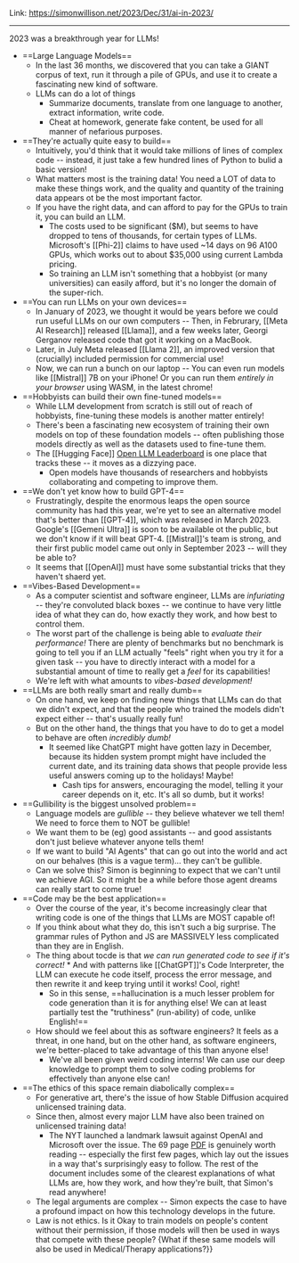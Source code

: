 Link: https://simonwillison.net/2023/Dec/31/ai-in-2023/

----
2023 was a breakthrough year for LLMs! 


- ==Large Language Models==
	- In the last 36 months, we discovered that you can take a GIANT corpus of text, run it through a pile of GPUs, and use it to create a fascinating new kind of software.
	- LLMs can do a lot of things
		- Summarize documents, translate from one language to another, extract information, write code.
		- Cheat at homework, generate fake content, be used for all manner of nefarious purposes.
- ==They're actually quite easy to build==
	- Intuitively, you'd think that it would take millions of lines of complex code -- instead, it just take a few hundred lines of Python to bulid a basic version!
	- What matters most is the training data! You need a LOT of data to make these things work, and the quality and quantity of the training data appears ot be the most important factor.
	- If you have the right data, and can afford to pay for the GPUs to train it, you can build an LLM.
		- The costs used to be significant ($M), but seems to have dropped to tens of thousands, for certain types of LLMs. Microsoft's [[Phi-2]] claims to have used ~14 days on 96 A100 GPUs, which works out to about $35,000 using current Lambda pricing.
		- So training an LLM isn't something that a hobbyist (or many universities) can easily afford, but it's no longer the domain of the super-rich.
- ==You can run LLMs on your own devices==
	- In January of 2023, we thought it would be years before we could run useful LLMs on our own computers -- Then, in Februrary, [[Meta AI Research]] released [[Llama]], and a few weeks later, Georgi Gerganov released code that got it working on a MacBook.
	- Later, in July Meta released [[Llama 2]], an improved version that (crucially) included permission for commercial use!
	- Now, we can run a bunch on our laptop -- You can even run models like [[Mistral]] 7B on your iPhone! Or you can run them *entirely in your browser* using WASM, in the latest chrome!
- ==Hobbyists can build their own fine-tuned models==
	- While LLM development from scratch is still out of reach of hobbyists, fine-tuning these models is another matter entirely!
	- There's been a fascinating new ecosystem of training their own models on top of these foundation models -- often publishing those models directly as well as the datasets used to fine-tune them.
	- The [[Hugging Face]] [Open LLM Leaderboard](https://huggingface.co/spaces/HuggingFaceH4/open_llm_leaderboard) is one place that tracks these -- it moves as a dizzying pace. 
		- Open models have thousands of researchers and hobbyists collaborating and competing to improve them.
- ==We don't yet know how to build GPT-4==
	- Frustratingly, despite the enormous leaps the open source community has had this year, we're yet to see an alternative model that's better than [[GPT-4]], which was released in March 2023. Google's [[Gemeni Ultra]] is soon to be available ot the public, but we don't know if it will beat GPT-4. [[Mistral]]'s team is strong, and their first public model came out only in September 2023 -- will they be able to?
	- It seems that [[OpenAI]] must have some substantial tricks that they haven't shaerd yet.
- ==Vibes-Based Development==
	- As a computer scientist and software engineer, LLMs are *infuriating* -- they're convoluted black boxes -- we continue to have very little idea of what they can do, how exactly they work, and how best to control them.
	- The worst part of the challenge is being able to *evaluate their performance!* There are plenty of benchmarks but no benchmark is going to tell you if an LLM actually "feels" right when you try it for a given task -- you have to directly interact with a model for a substantial amount of time to really get a *feel* for its capabilities!
	- We're left with what amounts to *vibes-based development!*
- ==LLMs are both really smart and really dumb==
	- On one hand, we keep on finding new things that LLMs can do that we didn't expect, and that the people who trained the models didn't expect either -- that's usually really fun!
	- But on the other hand, the things that you have to do to get a model to behave are often *incredibly dumb!*
		- It seemed like ChatGPT might have gotten lazy in December, because its hidden system prompt might have included the current date, and its training data shows that people provide less useful answers coming up to the holidays! Maybe!
			- Cash tips for answers, encouraging the model, telling it your career depends on it, etc. It's all so dumb, but it works!
- ==Gullibility is the biggest unsolved problem==
	- Language models are *gullible* -- they believe whatever we tell them! We need to force them to NOT be gullible!
	- We want them to be (eg) good assistants -- and good assistants don't just believe whatever anyone tells them!
	- If we want to build "AI Agents" that can go out into the world and act on our behalves (this is a vague term)... they can't be gullible. 
	- Can we solve this? Simon is beginning to expect that we can't until we achieve AGI. So it might be a while before those agent dreams can really start to come true!
- ==Code may be the best application==
	- Over the course of the year, it's become increasingly clear that writing code is one of the things that LLMs are MOST capable of!
	- If you think about what they do, this isn't such a big surprise. The grammar rules of Python and JS are MASSIVELY less complicated than they are in English.
	- The thing about tocde is that *we can run generated code to see if it's correct!* * And with patterns like [[ChatGPT]]'s Code Interpreter, the LLM can execute he code itself, process the error message, and then rewrite it and keep trying until it works! Cool, right!
		- So in this sense, ==hallucination is a much lesser problem for code generation than it is for anything else! We can at least partially test the "truthiness" (run-ability) of code, unlike English!==
	- How should we feel about this as software engineers? It feels as a threat, in one hand, but on the other hand, as software engineers, we're better-placed to take advantage of this than anyone else!
		- We've all been given weird coding interns! We can use our deep knowledge to prompt them to solve coding problems for effectively than anyone else can!
- ==The ethics of this space remain diabolically complex==
	- For generative art, there's the issue of how Stable Diffusion acquired unlicensed training data.
	- Since then, almost every major LLM have also been trained on unlicensed training data!
		- The NYT launched a landmark lawsuit against OpenAI and Microsoft over the issue. The 69 page [PDF](https://nytco-assets.nytimes.com/2023/12/NYT_Complaint_Dec2023.pdf) is genuinely worth reading -- especially the first few pages, which lay out the issues in a way that's surprisingly easy to follow. The rest of the document includes some of the clearest explanations of what LLMs are, how they work, and how they're built, that Simon's read anywhere!
	- The legal arguments are complex -- Simon expects the case to have a profound impact on how this technology develops in the future.
	- Law is not ethics. Is it Okay to train models on people's content without their permission, if those models will then be used in ways that compete with these people? {What if these same models will also be used in Medical/Therapy applications?}}
















